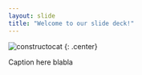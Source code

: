 ```yaml
---
layout: slide
title: "Welcome to our slide deck!"
---
```


![constructocat](https://octodex.github.com/images/constructocat2.jpg)
{: .center}

Caption here
blabla
